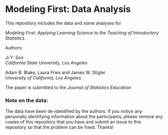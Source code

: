 # Modeling First: Data Analysis

This repository includes the data and some analyses for 

*Modeling First: Applying Learning Science to the Teaching of Introductory Statistics*. 

Authors: 

Ji Y. Son  
*California State University, Los Angeles*

Adam B. Blake, Laura Fries and James W. Stigler  
*University of California, Los Angeles*

The paper is submitted to the *Journal of Statistics Education*


### Note on the data:

The data have been de-identified by the authors. If you notice any personally 
identifying information about the participants, please remove any copies of this 
repository that you have and submit an issue to this repository so that the 
problem can be fixed. Thanks!


